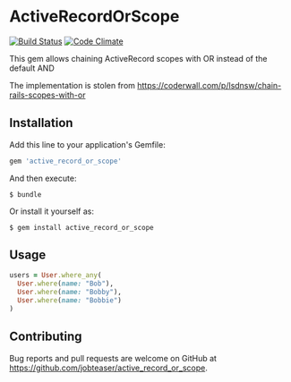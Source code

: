 # ActiveRecordOrScope

[![Build Status](https://travis-ci.org/jobteaser/active_record_or_scope.svg?branch=master)](https://travis-ci.org/jobteaser/active_record_or_scope)
[![Code Climate](https://codeclimate.com/repos/58667f4a7b31a36aa70043b2/badges/2a5ab1c24ec5e2c9cb55/gpa.svg)](https://codeclimate.com/repos/58667f4a7b31a36aa70043b2/feed)

This gem allows chaining ActiveRecord scopes with OR instead of the default AND

The implementation is stolen from https://coderwall.com/p/lsdnsw/chain-rails-scopes-with-or

## Installation

Add this line to your application's Gemfile:

```ruby
gem 'active_record_or_scope'
```

And then execute:

    $ bundle

Or install it yourself as:

    $ gem install active_record_or_scope

## Usage

```ruby
users = User.where_any(
  User.where(name: "Bob"),
  User.where(name: "Bobby"),
  User.where(name: "Bobbie")
)
```

## Contributing

Bug reports and pull requests are welcome on GitHub at https://github.com/jobteaser/active_record_or_scope.
